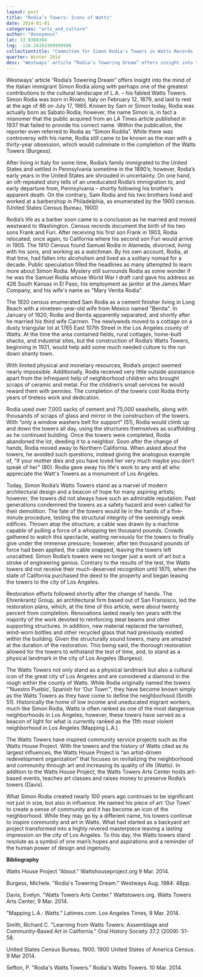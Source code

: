 ```yaml
---
layout: post
title: "Rodia’s Towers: Icons of Watts"
date: 2014-01-01
categories: "arts_and_culture"
author: "Anonymous"
lat: 33.9388394
lng: -118.24193309999998
collectiontitle: "Committee for Simon Rodia's Towers in Watts Records (Collection 1388), UCLA Library Special Collections"
quarter: Winter 2014
desc: "Westways’ article “Rodia’s Towering Dream” offers insight into the mind of the Italian immigrant Simon Rodia along with perhaps one of the greatest contributions to the cultural landscape of L.A. – his fabled Watts Towers. Simon Rodia was born in Rivato, Italy on February 12, 1879, and laid to rest at the age of 86 on July 17, 1965. Known by Sam or Simon today, Rodia was actually born as Sabato Rodia; however, the name Simon is, in fact a misnomer that the public acquired from an LA Times article published in 1937 that failed to provide his correct name. Within the publication, the reporter even referred to Rodia as “Simon Rodilla”. While there was controversy with his name, Rodia still came to be known as the man with a thirty-year obsession, which would culminate in the completion of the Watts Towers (Burgess)."
---
```

<foreign>Westways’</foreign> article “Rodia’s Towering Dream” offers insight into the mind of the Italian immigrant Simon Rodia along with perhaps one of the greatest contributions to the cultural landscape of L.A. – his fabled Watts Towers. Simon Rodia was born in Rivato, Italy on February 12, 1879, and laid to rest at the age of 86 on July 17, 1965. Known by Sam or Simon today, Rodia was actually born as Sabato Rodia; however, the name Simon is, in fact a misnomer that the public acquired from an LA Times article published in 1937 that failed to provide his correct name. Within the publication, the reporter even referred to Rodia as “Simon Rodilla”. While there was controversy with his name, Rodia still came to be known as the man with a thirty-year obsession, which would culminate in the completion of the Watts Towers (Burgess).

After living in Italy for some time, Rodia’s family immigrated to the United States and settled in Pennsylvania sometime in the 1890’s; however, Rodia’s early years in the United States are shrouded in uncertainty. On one hand, an oft-repeated story tells of an uneducated Rodia’s immigration to, and early departure from, Pennsylvania – shortly following his brother’s apparent death. On the contrary, Sam Rodia and his two brothers lived and worked at a barbershop in Philadelphia, as enumerated by the 1900 census. (United States Census Bureau, 1900)

Rodia’s life as a barber soon came to a conclusion as he married and moved westward to Washington. Census records document the birth of his two sons Frank and Furi. After receiving his first son Frank in 1903, Rodia relocated, once again, to California where his second son Furi would arrive in 1905. The 1910 Census found Samuel Rodia in Alameda, divorced, living with his sons, and working as a watchman. By his own account, Rodia, at that time, had fallen into alcoholism and lived as a solitary nomad for a decade. Public speculation filled the headlines as many attempted to learn more about Simon Rodia. Mystery still surrounds Rodia as some wonder if he was the Samuel Rodia whose World War I draft card gave his address as 426 South Kansas in El Paso, his employment as janitor at the James Marr Company, and his wife's name as &quot;Mary Venita Rodia”.

The 1920 census enumerated Sam Rodia as a cement finisher living in Long Beach with a nineteen-year-old wife from Mexico named &quot;Benita&quot;. In January of 1920, Rodia and Benita apparently separated, and shortly after he married his third wife Carmen. The newlyweds moved to a cottage on a dusty triangular lot at 1765 East 107th Street in the Los Angeles county of Watts. At the time the area contained fields, rural cottages, home-built shacks, and industrial sites, but the construction of Rodia’s Watts Towers, beginning in 1921, would help add some much needed culture to the run down shanty town.

With limited physical and monetary resources, Rodia’s project seemed nearly impossible. Additionally, Rodia received very little outside assistance apart from the infrequent help of neighborhood children who brought scraps of ceramic and metal. For the children’s small services he would reward them with pennies. The completion of the towers cost Rodia thirty years of tireless work and dedication.

Rodia used over 7,000 sacks of cement and 75,000 seashells, along with thousands of scraps of glass and mirror in the construction of the towers. With “only a window washers belt for support” (51), Rodia would climb up and down the towers all day, using the structures themselves as scaffolding as he continued building. Once the towers were completed, Rodia abandoned the lot, deeding it to a neighbor. Soon after the change of hands, Rodia moved away to Northern California. When asked about the towers, he avoided such questions, instead giving the analogous example of, “if your mother dies and you have loved her very much maybe you don't speak of her” (80).  Rodia gave away his life's work to any and all who appreciate the Watt's Towers as a monument of Los Angeles.

Today, Simon Rodia’s Watts Towers stand as a marvel of modern architectural design and a beacon of hope for many aspiring artists; however, the towers did not always have such an admirable reputation. Past generations condemned the towers as a safety hazard and even called for their demolition. The fate of the towers would lie in the hands of a five-minute procedure, testing the structural integrity of the seemingly weak edifices. Thrown atop the structure, a cable was drawn by a machine capable of pulling a force of a whopping ten thousand pounds. Crowds gathered to watch this spectacle, waiting nervously for the towers to finally give under the immense pressure; however, after ten thousand pounds of force had been applied, the cable snapped, leaving the towers left unscathed. Simon Rodia’s towers were no longer just a work of art but a stroke of engineering genius. Contrary to the results of the test, the Watts towers did not receive their much-deserved recognition until 1975, when the state of California purchased the deed to the property and began leasing the towers to the city of Los Angeles.

Restoration efforts followed shortly after the change of hands. The Ehrenkrantz Group, an architectural firm based out of San Fransisco, led the restoration plans, which, at the time of this article, were about twenty percent from completion. Renovations lasted nearly ten years with the majority of the work devoted to reinforcing steal beams and other supporting structures. In addition, new material replaced the tarnished, wind-worn bottles and other recycled glass that had previously existed within the building. Given the structurally sound towers, many are amazed at the duration of the restoration. This being said, the thorough restoration allowed for the towers to withstand the test of time, and, to stand as a physical landmark in the city of Los Angeles (Burgess).

The Watts Towers not only stand as a physical landmark but also a cultural icon of the great city of Los Angeles and are considered a diamond in the rough within the county of Watts. While Rodia originally named the towers “’Nuestro Pueblo’, Spanish for ‘Our Town’”, they have become known simply as the Watts Towers as they have come to define the neighborhood (Smith 51). Historically the home of low income and uneducated migrant workers, much like Simon Rodia, Watts is often ranked as one of the most dangerous neighborhoods in Los Angeles; however, these towers have served as a beacon of light for what is currently ranked as the 11th most violent neighborhood in Los Angeles (Mapping L.A.).

The Watts Towers have inspired community service projects such as the Watts House Project. With the towers and the history of Watts cited as its largest influences, the Watts House Project is “an artist-driven redevelopment organization” that focuses on revitalizing the neighborhood and community through art and increasing its quality of life (Watts). In addition to the Watts House Project, the Watts Towers Arts Center hosts art-based events, teaches art classes and raises money to preserve Rodia’s towers (Davis).

What Simon Rodia created nearly 100 years ago continues to be significant not just in size, but also in influence. He named his piece of art ‘Our Town’ to create a sense of community and it has become an icon of the neighborhood. While they may go by a different name, his towers continue to inspire community and art in Watts. What had started as a backyard art project transformed into a highly revered masterpiece leaving a lasting impression on the city of Los Angeles. To this day, the Watts towers stand resolute as a symbol of one man’s hopes and aspirations and a reminder of the human power of design and ingenuity.


**Bibliography**

Watts House Project &quot;About.&quot; Wattshouseproject.org 9 Mar. 2014.

Burgess, Michele. &quot;Rodia's Towering Dream.&quot; Westways Aug. 1984: 48pp.

Davis, Evelyn. &quot;Watts Towers Arts Center.&quot; Wattstowers.org. Watts Towers Arts Center, 9 Mar. 2014.

&quot;Mapping L.A.: Watts.&quot; Latimes.com. Los Angeles Times, 9 Mar. 2014.

Smith, Richard C. &quot;Learning from Watts Towers: Assemblage and Community-Based Art in California.&quot; Oral History Society 37.2 (2009): 51-58.

United States Census Bureau, 1900. 1900 United States of America Census. 9 Mar 2014.

Sefton, P. &quot;Rodia's Watts Towers.&quot; Rodia's Watts Towers. 10 Mar. 2014.


